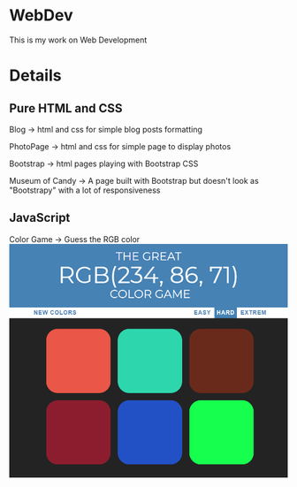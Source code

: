 # WebDev
This is my work on Web Development

# Details
## Pure HTML and CSS
Blog -> html and css for simple blog posts formatting

PhotoPage -> html and css for simple page to display photos

Bootstrap -> html pages playing with Bootstrap CSS

Museum of Candy -> A page built with Bootstrap but doesn't look as "Bootstrapy" with a lot of responsiveness

## JavaScript
Color Game -> Guess the RGB color
![ColorGame](img/ColorGame.png)
